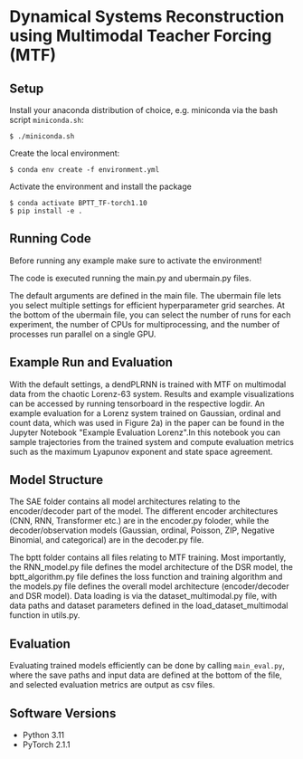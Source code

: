 # Dynamical Systems Reconstruction using Multimodal Teacher Forcing (MTF)

## Setup
Install your anaconda distribution of choice, e.g. miniconda via the bash
script ```miniconda.sh```:
```
$ ./miniconda.sh
```
Create the local environment:
```
$ conda env create -f environment.yml
```
Activate the environment and install the package
```
$ conda activate BPTT_TF-torch1.10
$ pip install -e .
```

## Running Code

Before running any example make sure to activate the environment!

The code is executed running the main.py and ubermain.py files. 

The default arguments are defined in the main file. The ubermain file lets you select multiple settings for efficient hyperparameter grid searches.
At the bottom of the ubermain file, you can select the number of runs for each experiment, the number of CPUs for multiprocessing, and the number of processes run parallel on a single GPU.

## Example Run and Evaluation

With the default settings, a dendPLRNN is trained with MTF on multimodal data from the chaotic Lorenz-63 system. Results and example visualizations can be accessed by running tensorboard in the respective logdir. An example evaluation for a Lorenz system trained on Gaussian, ordinal and count data, which was used in Figure 2a) in the paper can be found in the Jupyter Notebook "Example Evaluation Lorenz".In this notebook you can sample trajectories from the trained system and compute evaluation metrics such as the maximum Lyapunov exponent and state space agreement.

## Model Structure

The SAE folder contains all model architectures relating to the encoder/decoder part of the model. The different encoder architectures (CNN, RNN, Transformer etc.) are in the encoder.py foloder, while the decoder/observation models (Gaussian, ordinal, Poisson, ZIP, Negative Binomial, and categorical) are in the decoder.py file.

The bptt folder contains all files relating to MTF training. Most importantly, the RNN_model.py file defines the model architecture of the DSR model, the bptt_algorithm.py file defines the loss function and training algorithm and the models.py file defines the overall model architecture (encoder/decoder and DSR model).
Data loading is via the dataset_multimodal.py file, with data paths and dataset parameters defined in the load_dataset_multimodal function in utils.py.

## Evaluation
Evaluating trained models efficiently can be done by calling ```main_eval.py```,
where the save paths and input data are defined at the bottom of the file, and selected evaluation metrics are output as csv files.

## Software Versions
* Python 3.11
* PyTorch 2.1.1

